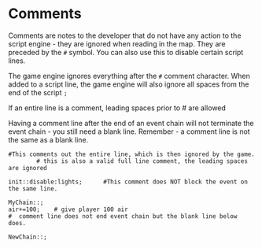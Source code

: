 # Comments
Comments are notes to the developer that do not have any action to the script engine - they are ignored when reading in the map. They are preceded by the `#` symbol. You can also use this to disable certain script lines.

The game engine ignores everything after the `#` comment character.  When added to a script line, the game engine will also ignore all spaces from the end of the script `;`

If an entire line is a comment, leading spaces prior to # are allowed

Having a comment line after the end of an event chain will not terminate the event chain - you still need a blank line.  Remember - a comment line is not the same as a blank line.

```mms
#This comments out the entire line, which is then ignored by the game.
        # this is also a valid full line comment, the leading spaces are ignored
 
init::disable:lights;      #This comment does NOT block the event on the same line.

MyChain::;
air+=100;    # give player 100 air
#  comment line does not end event chain but the blank line below does.

NewChain::;

```